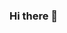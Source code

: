 ### Hi there 👋

<!--
**cupoftea4/cupoftea4** is a ✨ _special_ ✨ repository because its `README.md` (this file) appears on your GitHub profile.

Here are some ideas to get you started:

- 🔭 I’m currently working on ...
- 🌱 I’m currently learning ...
- 👯 I’m looking to collaborate on ...
- 🤔 I’m looking for help with ...
- 💬 Ask me about ...
- 📫 How to reach me: ...
- 😄 Pronouns: ...
- ⚡ Fun fact: ...
![](https://github-readme-stats.vercel.app/api?username=cupoftea4&theme=dark&hide_border=true&include_all_commits=true&count_private=true)

![](https://github-readme-streak-stats.herokuapp.com/?user=cupoftea4&theme=dark&hide_border=true)

![](https://github-readme-stats.vercel.app/api/top-langs/?username=cupoftea4&theme=dark&hide_border=true&include_all_commits=true&count_private=true&layout=compact)
-->

